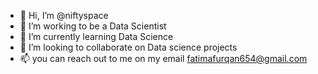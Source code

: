 - 👋 Hi, I’m @niftyspace
- 👀 I’m working to be a Data Scientist
- 🌱 I’m currently learning Data Science
- 💞️ I’m looking to collaborate on Data science projects
- 📫 you can reach out to me on my email fatimafurqan654@gmail.com

<!---
niftyspace/niftyspace is a ✨ special ✨ repository because its `README.md` (this file) appears on your GitHub profile.
You can click the Preview link to take a look at your changes.
--->
